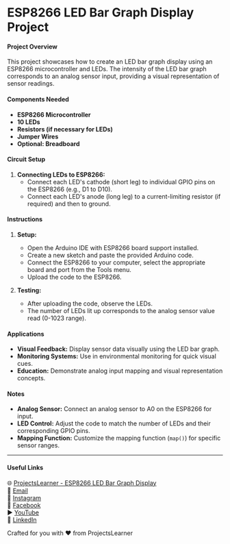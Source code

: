 # ESP8266 LED Bar Graph Display Project

#### Project Overview
This project showcases how to create an LED bar graph display using an ESP8266 microcontroller and LEDs. The intensity of the LED bar graph corresponds to an analog sensor input, providing a visual representation of sensor readings.

#### Components Needed
- **ESP8266 Microcontroller**
- **10 LEDs**
- **Resistors (if necessary for LEDs)**
- **Jumper Wires**
- **Optional: Breadboard**

#### Circuit Setup
1. **Connecting LEDs to ESP8266:**
   - Connect each LED's cathode (short leg) to individual GPIO pins on the ESP8266 (e.g., D1 to D10).
   - Connect each LED's anode (long leg) to a current-limiting resistor (if required) and then to ground.

#### Instructions
1. **Setup:**
   - Open the Arduino IDE with ESP8266 board support installed.
   - Create a new sketch and paste the provided Arduino code.
   - Connect the ESP8266 to your computer, select the appropriate board and port from the Tools menu.
   - Upload the code to the ESP8266.

2. **Testing:**
   - After uploading the code, observe the LEDs.
   - The number of LEDs lit up corresponds to the analog sensor value read (0-1023 range).

#### Applications
- **Visual Feedback:** Display sensor data visually using the LED bar graph.
- **Monitoring Systems:** Use in environmental monitoring for quick visual cues.
- **Education:** Demonstrate analog input mapping and visual representation concepts.

#### Notes
- **Analog Sensor:** Connect an analog sensor to A0 on the ESP8266 for input.
- **LED Control:** Adjust the code to match the number of LEDs and their corresponding GPIO pins.
- **Mapping Function:** Customize the mapping function (`map()`) for specific sensor ranges.

---

#### Useful Links
🌐 [ProjectsLearner - ESP8266 LED Bar Graph Display](https://projectslearner.com/learn/esp8266-led-bar-graph-display)  
📧 [Email](mailto:projectslearner@gmail.com)  
📸 [Instagram](https://www.instagram.com/projectslearner/)  
📘 [Facebook](https://www.facebook.com/projectslearner)  
▶️ [YouTube](https://www.youtube.com/@ProjectsLearner)  
📘 [LinkedIn](https://www.linkedin.com/in/projectslearner)

Crafted for you with ❤️ from ProjectsLearner